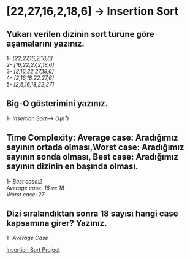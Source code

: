 # [22,27,16,2,18,6] -> Insertion Sort

## Yukarı verilen dizinin sort türüne göre aşamalarını yazınız.
1- *[22,27,16,2,18,6]*<br/>
2- *[16,22,27,2,18,6]*<br/>
3- *[2,16,22,27,18,6]*<br/>
4- *[2,16,18,22,27,6]*<br/>
5- *[2,6,16,18,22,27]*<br/>

## Big-O gösterimini yazınız.

1- *Insertion Sort--> O(n²)*


## Time Complexity: Average case: Aradığımız sayının ortada olması,Worst case: Aradığımız sayının sonda olması, Best case: Aradığımız sayının dizinin en başında olması.

1- *Best case:2*<br/>
   *Average case: 16 ve 18*<br/>
   *Worst case: 27*


## Dizi sıralandıktan sonra 18 sayısı hangi case kapsamına girer? Yazınız.

1- *Average Case*


[Insertion Sort Project](https://app.patika.dev/moduller/veri-yapilari-ve-algoritmalar/insertion-sort-proje)